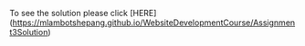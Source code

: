 To see the solution please click [HERE] (https://mlambotshepang.github.io/WebsiteDevelopmentCourse/Assignment3Solution)
